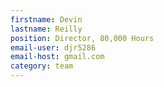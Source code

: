```yaml
---
firstname: Devin
lastname: Reilly
position: Director, 80,000 Hours
email-user: djr5286
email-host: gmail.com
category: team
---
```

